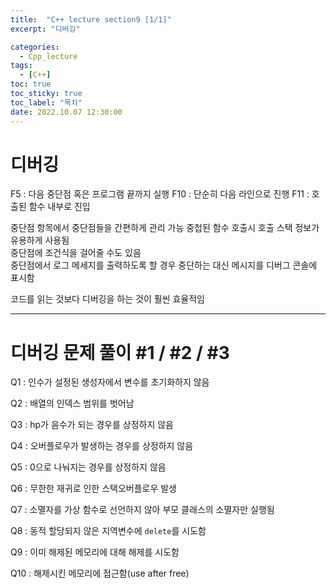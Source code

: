 ```yaml
---
title:  "C++ lecture section9 [1/1]"
excerpt: "디버깅"

categories:
  - Cpp_lecture
tags:
  - [C++]
toc: true
toc_sticky: true
toc_label: "목차"
date: 2022.10.07 12:30:00
---
```


# 디버깅

F5 : 다음 중단점 혹은 프로그램 끝까지 실행
F10 : 단순히 다음 라인으로 진행
F11 : 호출된 함수 내부로 진입

중단점 항목에서 중단점들을 간편하게 관리 가능
중첩된 함수 호출시 호출 스택 정보가 유용하게 사용됨    
중단점에 조건식을 걸어줄 수도 있음    
중단점에서 로그 메세지를 출력하도록 할 경우 중단하는 대신 메시지를 디버그 콘솔에 표시함    

코드를 읽는 것보다 디버깅을 하는 것이 훨씬 효율적임    

***

# 디버깅 문제 풀이 #1 / #2 / #3

Q1 : 인수가 설정된 생성자에서 변수를 초기화하지 않음    

Q2 : 배열의 인덱스 범위를 벗어남    

Q3 : hp가 음수가 되는 경우를 상정하지 않음    

Q4 : 오버플로우가 발생하는 경우를 상정하지 않음    

Q5 : 0으로 나눠지는 경우를 상정하지 않음    

Q6 : 무한한 재귀로 인한 스택오버플로우 발생

Q7 : 소멸자를 가상 함수로 선언하지 않아 부모 클래스의 소멸자만 실행됨    

Q8 : 동적 할당되지 않은 지역변수에 `delete`를 시도함    

Q9 : 이미 해제된 메모리에 대해 해제를 시도함    

Q10 : 해제시킨 메모리에 접근함(use after free)    